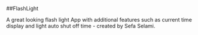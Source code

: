 ##FlashLight

A great looking flash light App with additional features such as current time display and light auto shut off time - created by Sefa Selami.
